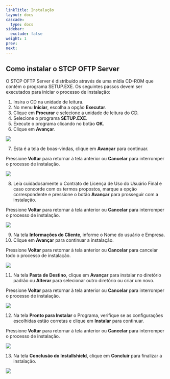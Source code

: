 ```yaml
---
linkTitle: Instalação
layout: docs
cascade:
  type: docs
sidebar:
  exclude: false
weight: 1
prev:
next:
---
```

## Como instalar o STCP OFTP Server

O STCP OFTP Server é distribuído através de uma mídia CD-ROM que contém o programa SETUP.EXE. Os seguintes passos devem ser executados para iniciar o processo de instalação:

1. Insira o CD na unidade de leitura.
2. No menu **Iniciar**, escolha a opção **Executar**.
3. Clique em **Procurar** e selecione a unidade de leitura do CD.
4. Selecione o programa **SETUP.EXE**.
5. Execute o programa clicando no botão **OK**.
6. Clique em **Avançar**.

![](./imagem1/img1.png)

7. Esta é a tela de boas-vindas, clique em **Avançar** para continuar.

Pressione **Voltar** para retornar à tela anterior ou **Cancelar** para interromper o processo de instalação.

![](./imagem1/img2.png)

8. Leia cuidadosamente o Contrato de Licença de Uso do Usuário Final e caso concorde com os termos propostos, marque a opção correspondente e pressione o botão **Avançar** para prosseguir com a instalação.

Pressione **Voltar** para retornar à tela anterior ou **Cancelar** para interromper o processo de instalação.

![](./imagem1/img3.png)

9. Na tela **Informações do Cliente**, informe o Nome do usuário e Empresa.
10. Clique em **Avançar** para continuar a instalação.

Pressione **Voltar** para retornar à tela anterior ou **Cancelar** para cancelar todo o processo de instalação.

![](./imagem1/img4.png)

11. Na tela **Pasta de Destino**, clique em **Avançar** para instalar no diretório padrão ou **Alterar** para selecionar outro diretório ou criar um novo.

Pressione **Voltar** para retornar à tela anterior ou **Cancelar** para interromper o processo de instalação.

![](./imagem1/img5.png)

12. Na tela **Pronto para Instalar** o Programa, verifique se as configurações escolhidas estão corretas e clique em **Instalar** para continuar.

Pressione **Voltar** para retornar à tela anterior ou **Cancelar** para interromper o processo de instalação.

![](./imagem1/img6.png)

13. Na tela **Conclusão do Installshield**, clique em **Concluir** para finalizar a instalação.

![](./imagem1/img7.png)
